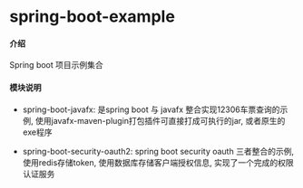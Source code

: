 # spring-boot-example

#### 介绍
Spring boot 项目示例集合

#### 模块说明

- spring-boot-javafx: 是spring boot 与 javafx 整合实现12306车票查询的示例, 使用javafx-maven-plugin打包插件可直接打成可执行的jar, 或者原生的exe程序
 
 - spring-boot-security-oauth2: spring boot security oauth 三者整合的示例, 使用redis存储token, 使用数据库存储客户端授权信息, 实现了一个完成的权限认证服务
